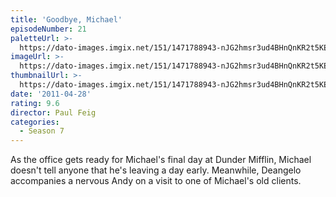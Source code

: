 ```yaml
---
title: 'Goodbye, Michael'
episodeNumber: 21
paletteUrl: >-
  https://dato-images.imgix.net/151/1471788943-nJG2hmsr3ud4BHnQnKR2t5KEZM2.jpg?auto=enhance&ch=DPR%2CWidth&palette=json
imageUrl: >-
  https://dato-images.imgix.net/151/1471788943-nJG2hmsr3ud4BHnQnKR2t5KEZM2.jpg?auto=compress%2Cformat&ch=DPR%2CWidth&w=500
thumbnailUrl: >-
  https://dato-images.imgix.net/151/1471788943-nJG2hmsr3ud4BHnQnKR2t5KEZM2.jpg?auto=enhance&ch=DPR%2CWidth&fit=crop&fm=jpg&h=280&w=500
date: '2011-04-28'
rating: 9.6
director: Paul Feig
categories:
  - Season 7
---
```


As the office gets ready for Michael's final day at Dunder Mifflin, Michael doesn't tell anyone that he's leaving a day early. Meanwhile, Deangelo accompanies a nervous Andy on a visit to one of Michael's old clients.